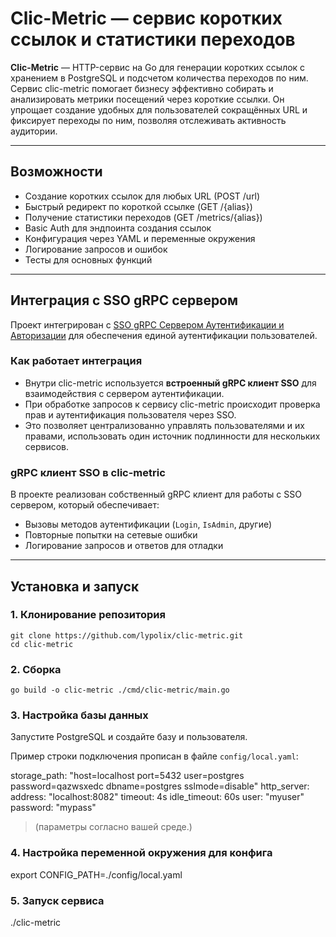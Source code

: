# Clic-Metric — сервис коротких ссылок и статистики переходов

**Clic-Metric** — HTTP-сервис на Go для генерации коротких ссылок с хранением в PostgreSQL и подсчетом количества переходов по ним. Сервис clic-metric помогает бизнесу эффективно собирать и анализировать метрики посещений через короткие ссылки. Он упрощает создание удобных для пользователей сокращённых URL и фиксирует переходы по ним, позволяя отслеживать активность аудитории. 

---

## Возможности

- Создание коротких ссылок для любых URL (POST /url)
- Быстрый редирект по короткой ссылке (GET /{alias})
- Получение статистики переходов (GET /metrics/{alias})
- Basic Auth для эндпоинта создания ссылок
- Конфигурация через YAML и переменные окружения
- Логирование запросов и ошибок
- Тесты для основных функций

---


## Интеграция с SSO gRPC сервером

Проект интегрирован с [SSO gRPC Сервером Аутентификации и Авторизации](https://github.com/lypolix/sso-grpc) для обеспечения единой аутентификации пользователей.

### Как работает интеграция

- Внутри clic-metric используется **встроенный gRPC клиент SSO** для взаимодействия с сервером аутентификации.
- При обработке запросов к сервису clic-metric происходит проверка прав и аутентификация пользователя через SSO.
- Это позволяет централизованно управлять пользователями и их правами, использовать один источник подлинности для нескольких сервисов.

### gRPC клиент SSO в clic-metric

В проекте реализован собственный gRPC клиент для работы с SSO сервером, который обеспечивает:

- Вызовы методов аутентификации (`Login`, `IsAdmin`, другие)
- Повторные попытки на сетевые ошибки
- Логирование запросов и ответов для отладки

---


## Установка и запуск

### 1. Клонирование репозитория
```
git clone https://github.com/lypolix/clic-metric.git
cd clic-metric
```
### 2. Сборка
```
go build -o clic-metric ./cmd/clic-metric/main.go
```
### 3. Настройка базы данных

Запустите PostgreSQL и создайте базу и пользователя.

Пример строки подключения прописан в файле `config/local.yaml`:

storage_path: "host=localhost port=5432 user=postgres password=qazwsxedc dbname=postgres sslmode=disable"
http_server:
address: "localhost:8082"
timeout: 4s
idle_timeout: 60s
user: "myuser"
password: "mypass"

> (параметры согласно вашей среде.)

### 4. Настройка переменной окружения для конфига

export CONFIG_PATH=./config/local.yaml

### 5. Запуск сервиса

./clic-metric
